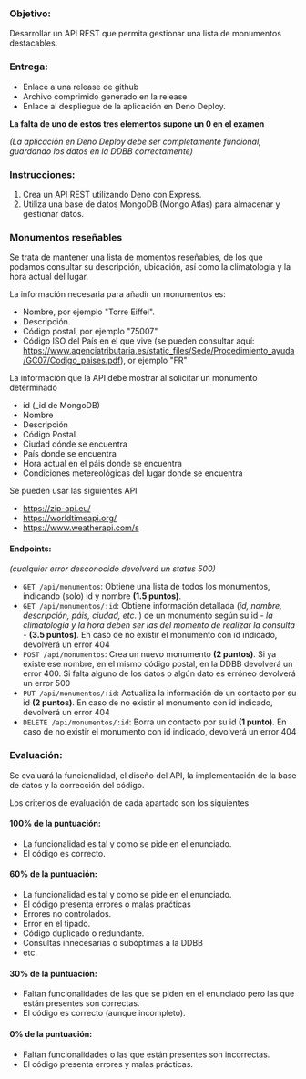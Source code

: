 
### Objetivo:
Desarrollar un API REST que permita gestionar una lista de monumentos destacables.

### Entrega:

-   Enlace a una release de github
-   Archivo comprimido generado en la release
-   Enlace al despliegue de la aplicación en Deno Deploy.

**La falta de uno de estos tres elementos supone un 0 en el examen**

*(La aplicación en Deno Deploy debe ser completamente funcional, guardando los datos en la DDBB correctamente)*

### Instrucciones:
1. Crea un API REST utilizando Deno con Express.
2. Utiliza una base de datos MongoDB (Mongo Atlas) para almacenar y gestionar datos.

### Monumentos reseñables
Se trata de mantener una lista de momentos reseñables, de los que podamos consultar su descripción, ubicación, así como la climatología y la hora actual del lugar.

La información necesaria para añadir un monumentos es:
 - Nombre, por ejemplo "Torre Eiffel".
 - Descripción.
 - Código postal, por ejemplo "75007"
 - Código ISO del País en el que vive (se pueden consultar aquí: https://www.agenciatributaria.es/static_files/Sede/Procedimiento_ayuda/GC07/Codigo_paises.pdf), or ejemplo "FR"

La información que la API debe mostrar al solicitar un monumento determinado
 - id (_id de MongoDB)
 - Nombre
 - Descripción
 - Código Postal
 - Ciudad dónde se encuentra
 - País donde se encuentra
 - Hora actual en el páis donde se encuentra
 - Condiciones metereológicas del lugar donde se encuentra

 Se pueden usar las siguientes API
  - https://zip-api.eu/
  - https://worldtimeapi.org/
  - https://www.weatherapi.com/s

#### Endpoints:
*(cualquier error desconocido devolverá un status 500)*
- `GET /api/monumentos`: Obtiene una lista de todos los monumentos, indicando (solo) id y nombre **(1.5 puntos)**.
- `GET /api/monumentos/:id`: Obtiene información detallada (*id, nombre, descripción, páis, ciudad, etc.* ) de un monumento según su id *- la climatología y la hora deben ser las del momento de realizar la consulta -* **(3.5 puntos)**.
   En caso de no existir el monumento con id indicado, devolverá un error 404
- `POST /api/monumentos`: Crea un nuevo monumento **(2 puntos)**.
  Si ya existe ese nombre, en el mismo código postal, en la DDBB devolverá un error 400.
  Si falta alguno de los datos o algún dato es erróneo devolverá un error 500
- `PUT /api/monumentos/:id`: Actualiza la información de un contacto por su id **(2 puntos)**.
  En caso de no existir el monumento con id indicado, devolverá un error 404
- `DELETE /api/monumentos/:id`: Borra un contacto por su id **(1 punto)**.
  En caso de no existir el monumento con id indicado, devolverá un error 404

### Evaluación:
Se evaluará la funcionalidad, el diseño del API, la implementación de la base de datos y la corrección del código. 

Los criterios de evaluación de cada apartado son los siguientes

#### 100% de la puntuación:
-   La funcionalidad es tal y como se pide en el enunciado.
-   El código es correcto.
#### 60% de la puntuación:
-   La funcionalidad es tal y como se pide en el enunciado.
-   El código presenta errores o malas praćticas
-   Errores no controlados.
-   Error en el tipado.
-   Código duplicado o redundante.
-   Consultas innecesarias o subóptimas a la DDBB
-   etc.
#### 30% de la puntuación:
-   Faltan funcionalidades de las que se piden en el enunciado pero las que están presentes son correctas.
-   El código es correcto (aunque incompleto).
#### 0% de la puntuación:
-   Faltan funcionalidades o las que están presentes son incorrectas.
-   El código presenta errores y malas prácticas.
